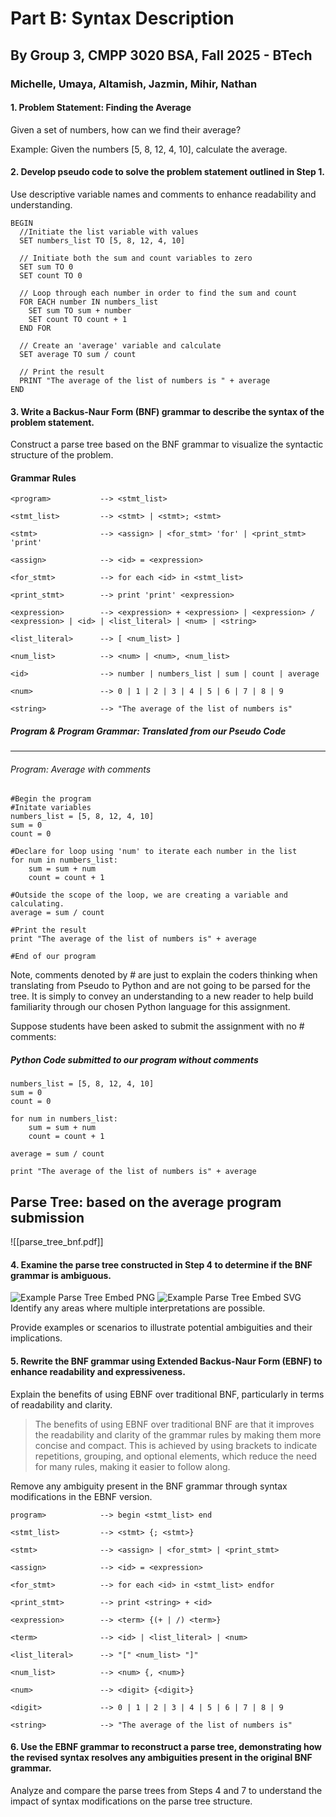 

# Part B: Syntax Description
## By Group 3, CMPP 3020 BSA, Fall 2025 - BTech
### Michelle, Umaya, Altamish, Jazmin, Mihir, Nathan
#### 1. Problem Statement: Finding the Average

Given a set of numbers, how can we find their average?

Example: Given the numbers [5, 8, 12, 4, 10], calculate the average.

#### 2. Develop pseudo code to solve the problem statement outlined in Step 1.
Use descriptive variable names and comments to enhance readability and understanding.
```
BEGIN
  //Initiate the list variable with values
  SET numbers_list TO [5, 8, 12, 4, 10]

  // Initiate both the sum and count variables to zero
  SET sum TO 0
  SET count TO 0

  // Loop through each number in order to find the sum and count
  FOR EACH number IN numbers_list
    SET sum TO sum + number
    SET count TO count + 1
  END FOR

  // Create an 'average' variable and calculate
  SET average TO sum / count

  // Print the result
  PRINT "The average of the list of numbers is " + average
END

```

#### 3. Write a Backus-Naur Form (BNF) grammar to describe the syntax of the problem statement.
Construct a parse tree based on the BNF grammar to visualize the syntactic structure of the problem.

#### Grammar Rules
```
<program>	        --> <stmt_list> 

<stmt_list>		    --> <stmt> | <stmt>; <stmt>

<stmt>			    --> <assign> | <for_stmt> 'for' | <print_stmt> 'print'

<assign>		    --> <id> = <expression>

<for_stmt>		    --> for each <id> in <stmt_list>

<print_stmt>		--> print 'print' <expression>

<expression>		--> <expression> + <expression> | <expression> / <expression> | <id> | <list_literal> | <num> | <string>

<list_literal>		--> [ <num_list> ]

<num_list>		    --> <num> | <num>, <num_list>

<id>                --> number | numbers_list | sum | count | average

<num>			    --> 0 | 1 | 2 | 3 | 4 | 5 | 6 | 7 | 8 | 9

<string>		    --> "The average of the list of numbers is"

```
##### Program & Program Grammar: Translated from our Pseudo Code
--- 

###### Program: Average with comments

```
#Begin the program
#Initate variables
numbers_list = [5, 8, 12, 4, 10]
sum = 0
count = 0
  
#Declare for loop using 'num' to iterate each number in the list
for num in numbers_list:
    sum = sum + num
    count = count + 1

#Outside the scope of the loop, we are creating a variable and calculating.
average = sum / count

#Print the result
print "The average of the list of numbers is" + average

#End of our program
```

Note, comments denoted by # are just to explain the coders thinking when translating from Pseudo to Python and are not going to be parsed for the tree. It is simply to convey an understanding to a new reader to help build familiarity through our chosen Python language for this assignment.

Suppose students have been asked to submit the assignment with no # comments:
##### Python Code submitted to our program without comments
```
numbers_list = [5, 8, 12, 4, 10]
sum = 0
count = 0

for num in numbers_list:
    sum = sum + num
    count = count + 1

average = sum / count

print "The average of the list of numbers is" + average

```

Parse Tree: based on the average program submission
------
![[parse_tree_bnf.pdf]]


#### 4. Examine the parse tree constructed in Step 4 to determine if the BNF grammar is ambiguous.
![Example Parse Tree Embed PNG](example_parse_tree-PNG.png)
![Example Parse Tree Embed SVG](example_parse_tree-SVG.svg)
Identify any areas where multiple interpretations are possible.

Provide examples or scenarios to illustrate potential ambiguities and their implications.

#### 5. Rewrite the BNF grammar using Extended Backus-Naur Form (EBNF) to enhance readability and expressiveness.

Explain the benefits of using EBNF over traditional BNF, particularly in terms of readability and clarity.
> The benefits of using EBNF over traditional BNF are that it improves the readability and clarity of the grammar
rules by making them more concise and compact. This is achieved by using brackets to indicate repetitions, grouping, and 
optional elements, which reduce the need for many rules, making it easier to follow along.

Remove any ambiguity present in the BNF grammar through syntax modifications in the EBNF version.

```
program>	        --> begin <stmt_list> end

<stmt_list>		    --> <stmt> {; <stmt>}

<stmt>			    --> <assign> | <for_stmt> | <print_stmt>

<assign>		    --> <id> = <expression>

<for_stmt>		    --> for each <id> in <stmt_list> endfor

<print_stmt>		--> print <string> + <id>

<expression>		--> <term> {(+ | /) <term>}

<term>              --> <id> | <list_literal> | <num>

<list_literal>		--> "[" <num_list> "]"

<num_list>		    --> <num> {, <num>}

<num>               --> <digit> {<digit>}

<digit>			    --> 0 | 1 | 2 | 3 | 4 | 5 | 6 | 7 | 8 | 9

<string>		    --> "The average of the list of numbers is"

```

#### 6. Use the EBNF grammar to reconstruct a parse tree, demonstrating how the revised syntax resolves any ambiguities present in the original BNF grammar.
Analyze and compare the parse trees from Steps 4 and 7 to understand the impact of syntax modifications on the parse tree structure.
